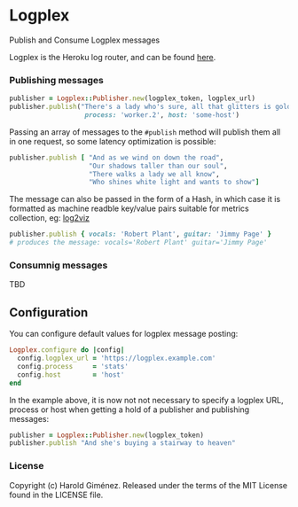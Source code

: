 # Logplex

Publish and Consume Logplex messages

Logplex is the Heroku log router, and can be found
[here](https://github.com/heroku/logplex).

### Publishing messages

```ruby
publisher = Logplex::Publisher.new(logplex_token, logplex_url)
publisher.publish("There's a lady who's sure, all that glitters is gold",
                   process: 'worker.2', host: 'some-host')
```

Passing an array of messages to the `#publish` method will publish them all in
one request, so some latency optimization is possible:

```ruby
publisher.publish [ "And as we wind on down the road",
                    "Our shadows taller than our soul",
                    "There walks a lady we all know",
                    "Who shines white light and wants to show"]
```

The message can also be passed in the form of a Hash, in which case it is
formatted as machine readble key/value pairs suitable for metrics collection,
eg: [log2viz](https://blog.heroku.com/archives/2013/3/19/log2viz)

```ruby
publisher.publish { vocals: 'Robert Plant', guitar: 'Jimmy Page' }
# produces the message: vocals='Robert Plant' guitar='Jimmy Page'
```
### Consumnig messages

TBD

## Configuration

You can configure default values for logplex message posting:

```ruby
Logplex.configure do |config|
  config.logplex_url = 'https://logplex.example.com'
  config.process     = 'stats'
  config.host        = 'host'
end
```

In the example above, it is now not not necessary to specify a logplex URL,
process or host when getting a hold of a publisher and publishing messages:

```ruby
publisher = Logplex::Publisher.new(logplex_token)
publisher.publish "And she's buying a stairway to heaven"
```

### License

Copyright (c) Harold Giménez. Released under the terms of the MIT License found
in the LICENSE file.
